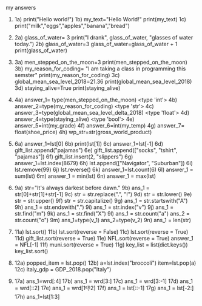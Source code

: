 my answers

1)
	1a) print("Hello world!")
	1b) my_text="Hello World!"
	    print(my_text)
	1c) print("milk","eggs","apples","banana","bread")

2)
	2a) glass_of_water= 3
	    print("I drank", glass_of_water, "glasses of water today.")
	2b) glass_of_water=3
	    glass_of_water=glass_of_water + 1
	    print(glass_of_water)
	
3)
	3a) men_stepped_on_the_moon=3
	    print(men_stepped_on_the_moon)
	3b) my_reason_for_coding= "I am taking a class in programming this semster"
	    print(my_reason_for_coding)
	3c) global_mean_sea_level_2018=21.36
	    print(global_mean_sea_level_2018)
	3d) staying_alive=True
	    print(staying_alive)

4)
	4a) answer_1= type(men_stepped_on_the_moon)
	    <type 'int'>
	4b) answer_2=type(my_reason_for_coding)
	    <type 'str'>
	4c) answer_3=type(global_mean_sea_level_delta_2018)
	    <type 'float'>
	4d) answer_4=type(staying_alive) 
	    <type 'bool'>
	4e) answer_5=int(my_grade)
	4f) answer_6=int(my_temp)
	4g) answer_7= float(shoe_price)
	4h) wp_str=str(gross_world_product)

6)
	6a) answer_1=lst[0]
	6b) print(lst[1])
	6c) answer_1=lst[-1]
	6d) gift_list.append("pajamas")
	6e) gift_list.append(["socks", "tshirt", "pajamas"])
	6f) gift_list.insert(2, "slippers")
	6g) answer_1=lst.index(8679)
	6h) lst.append(["Navigator", "Suburban"])
	6i) lst.remove(99)
	6j) lst.reverse()
	6k) answer_1=lst.count(6)
	6l) answer_1 = sum(lst)
	6m) answer_1 = min(lst)
	6n) answer_1 = max(lst)

9)
	9a) str="It's always darkest before dawn."
	9b) ans_1 = str[0]+str[1]+str[-1]
	9c) str = str.replace(".", "!")
	9d) str = str.lower()
	9e) str = str.upper()
	9f) str = str.capitalize()
	9g) ans_1 = str.startswith("A")
	9h) ans_1 = str.endswith(".")
	9i) ans_1 = str.index("v")
	9j) ans_1 = str.find("m")
	9k) ans_1 = str.find("X")
	9l) ans_1 = str.count("a")
	    ans_2 = str.count("o")
	9m) ans_1=type(v_1)
	    ans_2=type(v_2)
	9n) ans_1 = len(str)

11)
	11a) lst.sort()
	11b) lst.sort(reverse = False)
	11c) lst.sort(reverse = True)
	11d) gift_list.sort(reverse = True)
	11e) NFL.sort(reverse = True)
	     answer_1 = NFL[-1]
	11f) muni.sort(reverse = True)
	11g) key_list = list(dict.keys())
	     key_list.sort()

12)
	12a) popped_item = lst.pop()
	12b) a=lst.index("broccoli")
	     item=lst.pop(a)
	12c) italy_gdp = GDP_2018.pop("Italy") 

17)
	17a) ans_1=wrd[:4]
	17b) ans_1 = wrd[3:]
	17c) ans_1 = wrd[3:-1]
	17d) ans_1 = wrd[::2]
	17e) ans_1 = wrd[1:-1:2]
	17f) ans_1 = lst[::-1]
	17g) ans_1 = lst[-2:]
	17h) ans_1=lst[1:3]


